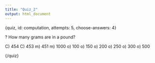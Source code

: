 ```yaml
---
title: "Quiz_2"
output: html_document
---
```


{quiz, id: computation, attempts: 5, choose-answers: 4}

? How many grams are in a pound?

C) 454
C) 453
m) 451
m) 1000
o) 100
o) 150
o) 200
o) 250
o) 300
o) 500


{/quiz}
